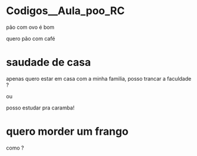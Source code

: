 # Codigos__Aula_poo_RC

 pão com ovo é bom 
 
 quero pão com café 

# saudade de casa 

apenas quero estar em casa com a minha familia,
posso trancar a faculdade ?


ou 

posso estudar pra caramba!

# quero morder um frango 
 
 como ?